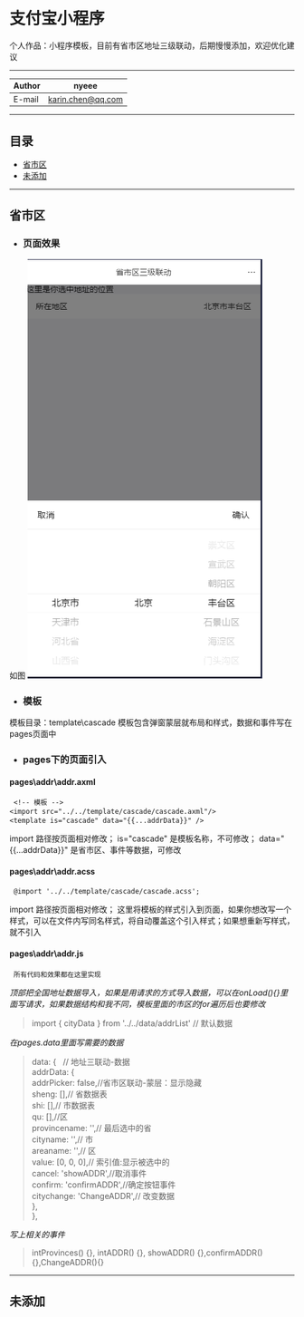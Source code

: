 # 支付宝小程序
个人作品：小程序模板，目前有省市区地址三级联动，后期慢慢添加，欢迎优化建议

****
	
|Author|nyeee|
|---|---
|E-mail|karin.chen@qq.com


****
## 目录
* [省市区](#省市区)
* [未添加](#未添加)


___
## 省市区
- ### 页面效果
如图
![省市区](地址省市区界面.png)  

- ### 模板
模板目录：template\cascade
模板包含弹窗蒙层就布局和样式，数据和事件写在pages页面中  

- ### pages下的页面引入
#### pages\addr\addr.axml
    
     <!-- 模板 -->
    <import src="../../template/cascade/cascade.axml"/>
    <template is="cascade" data="{{...addrData}}" />
    
import 路径按页面相对修改；
is="cascade" 是模板名称，不可修改；
data="{{...addrData}}" 是省市区、事件等数据，可修改  
#### pages\addr\addr.acss
    
     @import '../../template/cascade/cascade.acss';
        
import 路径按页面相对修改；
这里将模板的样式引入到页面，如果你想改写一个样式，可以在文件内写同名样式，将自动覆盖这个引入样式；如果想重新写样式，就不引入  
#### pages\addr\addr.js
    
     所有代码和效果都在这里实现
        
 *顶部把全国地址数据导入，如果是用请求的方式导入数据，可以在onLoad(){}里面写请求，如果数据结构和我不同，模板里面的市区的for遍历后也要修改*
> import { cityData } from '../../data/addrList' // 默认数据

 *在pages.data里面写需要的数据*
> data: {  
>  // 地址三联动-数据  
>  addrData: {  
>   addrPicker: false,//省市区联动-蒙层：显示隐藏  
>   sheng: [],// 省数据表   
>   shi: [],// 市数据表  
>   qu: [],//区  
>   provincename: '',// 最后选中的省  
>   cityname: '',// 市  
>   areaname: '',// 区  
>   value: [0, 0, 0],// 索引值:显示被选中的  
>   cancel: 'showADDR',//取消事件  
>   confirm: 'confirmADDR',//确定按钮事件  
>   citychange: 'ChangeADDR',// 改变数据  
>  },  
> },

 *写上相关的事件*
> intProvinces() {},  intADDR() {},  showADDR() {},confirmADDR(){},ChangeADDR(){}
 
  
   
___
## 未添加


